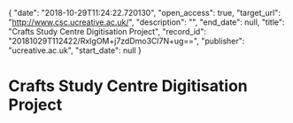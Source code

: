 {
  "date": "2018-10-29T11:24:22.720130", 
  "open_access": true, 
  "target_url": "http://www.csc.ucreative.ac.uk/", 
  "description": "", 
  "end_date": null, 
  "title": "Crafts Study Centre Digitisation Project", 
  "record_id": "20181029T112422/RxIgOM+j7zdDmo3Cl7N+ug==", 
  "publisher": "ucreative.ac.uk", 
  "start_date": null
}

# Crafts Study Centre Digitisation Project

